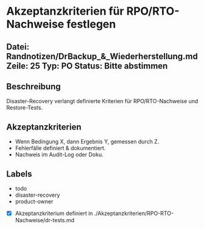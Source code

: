 # Akzeptanzkriterien für RPO/RTO-Nachweise festlegen
Datei: Randnotizen/DrBackup_&_Wiederherstellung.md
Zeile: 25
Typ: PO
Status: Bitte abstimmen
---

## Beschreibung
Disaster-Recovery verlangt definierte Kriterien für RPO/RTO-Nachweise und Restore-Tests.

## Akzeptanzkriterien
- Wenn Bedingung X, dann Ergebnis Y, gemessen durch Z.
- Fehlerfälle definiert & dokumentiert.
- Nachweis im Audit-Log oder Doku.

## Labels
- todo
- disaster-recovery
- product-owner

- [x] Akzeptanzkriterium definiert in ./Akzeptanzkriterien/RPO-RTO-Nachweise/dr-tests.md
